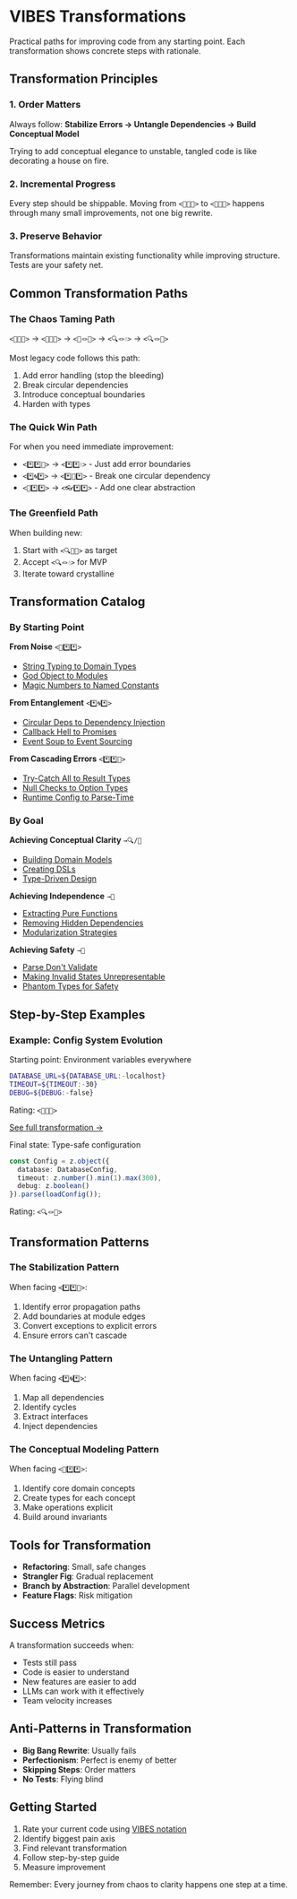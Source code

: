 # VIBES Transformations

Practical paths for improving code from any starting point. Each transformation shows concrete steps with rationale.

## Transformation Principles

### 1. Order Matters
Always follow: **Stabilize Errors → Untangle Dependencies → Build Conceptual Model**

Trying to add conceptual elegance to unstable, tangled code is like decorating a house on fire.

### 2. Incremental Progress
Every step should be shippable. Moving from `<🙈🌀🌊>` to `<🔬🎀💠>` happens through many small improvements, not one big rewrite.

### 3. Preserve Behavior
Transformations maintain existing functionality while improving structure. Tests are your safety net.

## Common Transformation Paths

### The Chaos Taming Path
`<🙈🌀🌊>` → `<🙈🌀💧>` → `<🙈🪢💧>` → `<🔍🪢💧>` → `<🔍🪢💠>`

Most legacy code follows this path:
1. Add error handling (stop the bleeding)
2. Break circular dependencies
3. Introduce conceptual boundaries
4. Harden with types

### The Quick Win Path
For when you need immediate improvement:
- `<*️⃣*️⃣🌊>` → `<*️⃣*️⃣💧>` - Just add error boundaries
- `<*️⃣🌀*️⃣>` → `<*️⃣🧶*️⃣>` - Break one circular dependency
- `<🙈*️⃣*️⃣>` → `<👓*️⃣*️⃣>` - Add one clear abstraction

### The Greenfield Path
When building new:
1. Start with `<🔍🎀💠>` as target
2. Accept `<🔍🪢💧>` for MVP
3. Iterate toward crystalline

## Transformation Catalog

### By Starting Point

**From Noise** `<🙈*️⃣*️⃣>`
- [String Typing to Domain Types](./from-noise/strings-to-types.md)
- [God Object to Modules](./from-noise/god-object-breakup.md)
- [Magic Numbers to Named Constants](./from-noise/magic-to-meaning.md)

**From Entanglement** `<*️⃣🌀*️⃣>`
- [Circular Deps to Dependency Injection](./from-entanglement/circular-to-di.md)
- [Callback Hell to Promises](./from-entanglement/callbacks-to-promises.md)
- [Event Soup to Event Sourcing](./from-entanglement/events-to-sourcing.md)

**From Cascading Errors** `<*️⃣*️⃣🌊>`
- [Try-Catch All to Result Types](./from-ocean/catch-to-result.md)
- [Null Checks to Option Types](./from-ocean/null-to-option.md)
- [Runtime Config to Parse-Time](./from-ocean/runtime-to-parse.md)

### By Goal

**Achieving Conceptual Clarity** `→🔍/🔬`
- [Building Domain Models](./to-clarity/domain-models.md)
- [Creating DSLs](./to-clarity/dsl-design.md)
- [Type-Driven Design](./to-clarity/type-driven.md)

**Achieving Independence** `→🎀`
- [Extracting Pure Functions](./to-independence/pure-functions.md)
- [Removing Hidden Dependencies](./to-independence/explicit-deps.md)
- [Modularization Strategies](./to-independence/modularization.md)

**Achieving Safety** `→💠`
- [Parse Don't Validate](./to-crystal/parse-dont-validate.md)
- [Making Invalid States Unrepresentable](./to-crystal/invalid-states.md)
- [Phantom Types for Safety](./to-crystal/phantom-types.md)

## Step-by-Step Examples

### Example: Config System Evolution

Starting point: Environment variables everywhere
```bash
DATABASE_URL=${DATABASE_URL:-localhost}
TIMEOUT=${TIMEOUT:-30}
DEBUG=${DEBUG:-false}
```
Rating: `<🙈🌀🌊>`

[See full transformation →](./examples/config-evolution.md)

Final state: Type-safe configuration
```typescript
const Config = z.object({
  database: DatabaseConfig,
  timeout: z.number().min(1).max(300),
  debug: z.boolean()
}).parse(loadConfig());
```
Rating: `<🔍🪢💠>`

## Transformation Patterns

### The Stabilization Pattern
When facing `<*️⃣*️⃣🌊>`:
1. Identify error propagation paths
2. Add boundaries at module edges
3. Convert exceptions to explicit errors
4. Ensure errors can't cascade

### The Untangling Pattern  
When facing `<*️⃣🌀*️⃣>`:
1. Map all dependencies
2. Identify cycles
3. Extract interfaces
4. Inject dependencies

### The Conceptual Modeling Pattern
When facing `<🙈*️⃣*️⃣>`:
1. Identify core domain concepts
2. Create types for each concept
3. Make operations explicit
4. Build around invariants

## Tools for Transformation

- **Refactoring**: Small, safe changes
- **Strangler Fig**: Gradual replacement
- **Branch by Abstraction**: Parallel development
- **Feature Flags**: Risk mitigation

## Success Metrics

A transformation succeeds when:
- Tests still pass
- Code is easier to understand
- New features are easier to add
- LLMs can work with it effectively
- Team velocity increases

## Anti-Patterns in Transformation

- **Big Bang Rewrite**: Usually fails
- **Perfectionism**: Perfect is enemy of better
- **Skipping Steps**: Order matters
- **No Tests**: Flying blind

## Getting Started

1. Rate your current code using [VIBES notation](../notation/)
2. Identify biggest pain axis
3. Find relevant transformation
4. Follow step-by-step guide
5. Measure improvement

Remember: Every journey from chaos to clarity happens one step at a time.
